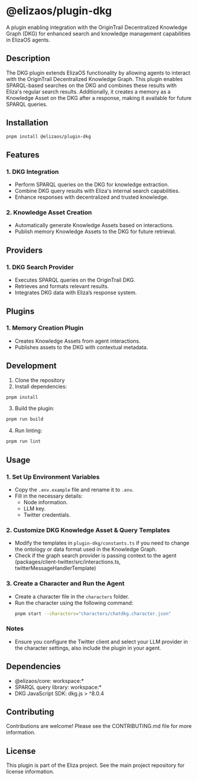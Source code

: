 # @elizaos/plugin-dkg

A plugin enabling integration with the OriginTrail Decentralized Knowledge Graph (DKG) for enhanced search and knowledge management capabilities in ElizaOS agents.

## Description

The DKG plugin extends ElizaOS functionality by allowing agents to interact with the OriginTrail Decentralized Knowledge Graph. This plugin enables SPARQL-based searches on the DKG and combines these results with Eliza's regular search results. Additionally, it creates a memory as a Knowledge Asset on the DKG after a response, making it available for future SPARQL queries.

## Installation

```bash
pnpm install @elizaos/plugin-dkg
```

## Features

### 1. DKG Integration

- Perform SPARQL queries on the DKG for knowledge extraction.
- Combine DKG query results with Eliza's internal search capabilities.
- Enhance responses with decentralized and trusted knowledge.

### 2. Knowledge Asset Creation

- Automatically generate Knowledge Assets based on interactions.
- Publish memory Knowledge Assets to the DKG for future retrieval.

## Providers

### 1. DKG Search Provider

- Executes SPARQL queries on the OriginTrail DKG.
- Retrieves and formats relevant results.
- Integrates DKG data with Eliza’s response system.

## Plugins

### 1. Memory Creation Plugin

- Creates Knowledge Assets from agent interactions.
- Publishes assets to the DKG with contextual metadata.

## Development

1. Clone the repository
2. Install dependencies:

```bash
pnpm install
```

3. Build the plugin:

```bash
pnpm run build
```

4. Run linting:

```bash
pnpm run lint
```

## Usage

### 1. Set Up Environment Variables

- Copy the `.env.example` file and rename it to `.env`.
- Fill in the necessary details:
    - Node information.
    - LLM key.
    - Twitter credentials.

### 2. Customize DKG Knowledge Asset & Query Templates

- Modify the templates in `plugin-dkg/constants.ts` if you need to change the ontology or data format used in the Knowledge Graph.
- Check if the graph search provider is passing context to the agent (packages/client-twitter/src/interactions.ts, twitterMessageHandlerTemplate)

### 3. Create a Character and Run the Agent

- Create a character file in the `characters` folder.
- Run the character using the following command:
    ```bash
    pnpm start --characters="characters/chatdkg.character.json"
    ```

### Notes

- Ensure you configure the Twitter client and select your LLM provider in the character settings, also include the plugin in your agent.

## Dependencies

- @elizaos/core: workspace:\*
- SPARQL query library: workspace:\*
- DKG JavaScript SDK: dkg.js > ^8.0.4

## Contributing

Contributions are welcome! Please see the CONTRIBUTING.md file for more information.

## License

This plugin is part of the Eliza project. See the main project repository for license information.
